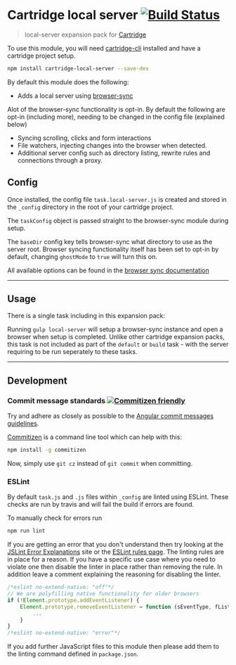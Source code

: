 # Cartridge local server [![Build Status](https://travis-ci.org/cartridge/cartridge-local-server.svg?branch=master)](https://travis-ci.org/cartridge/cartridge-local-server)

> local-server expansion pack for [Cartridge](https://github.com/cartridge/cartridge)

To use this module, you will need [cartridge-cli](https://github.com/cartridge/cartridge-cli) installed and have a cartridge project setup.

```sh
npm install cartridge-local-server --save-dev
```

By default this module does the following:

* Adds a local server using [browser-sync](https://www.browsersync.io/)

Alot of the browser-sync functionality is opt-in. By default the following are opt-in (including more), needing to be changed in the config file (explained below)

* Syncing scrolling, clicks and form interactions
* File watchers, injecting changes into the browser when detected.
* Additional server config such as directory listing, rewrite rules and connections through a proxy.

## Config

Once installed, the config file `task.local-server.js` is created and stored in the `_config` directory in the root of your cartridge project.

The `taskConfig` object is passed straight to the browser-sync module during setup.

The `baseDir` config key tells browser-sync what directory to use as the server root. Browser syncing functionality itself has been set to opt-in by default, changing `ghostMode` to `true` will turn this on.

All available options can be found in the [browser sync documentation](https://www.browsersync.io/docs/options)

* * *

## Usage

There is a single task including in this expansion pack:

Running `gulp local-server` will setup a browser-sync instance and open a browser when setup is completed. Unlike other cartridge expansion packs, this task is not included as part of the `default` or `build` task - with the server requiring to be run seperately to these tasks.

* * *

## Development

### Commit message standards [![Commitizen friendly](https://img.shields.io/badge/commitizen-friendly-brightgreen.svg)](http://commitizen.github.io/cz-cli/)
Try and adhere as closely as possible to the [Angular commit messages guidelines](https://github.com/angular/angular.js/blob/master/CONTRIBUTING.md#-git-commit-guidelines).

[Commitizen](https://github.com/commitizen/cz-cli) is a command line tool which can help with this:
```sh
npm install -g commitizen
```
Now, simply use `git cz` instead of `git commit` when committing.

### ESLint
By default `task.js` and `.js` files within `_config` are linted using ESLint. These checks are run by travis and will fail the build if errors are found.

To manually check for errors run
```sh
npm run lint
```

If you are getting an error that you don't understand then try looking at the [JSLint Error Explanations](http://jslinterrors.com/) site or the [ESLint rules page](http://eslint.org/docs/rules/). The linting rules are in place for a reason. If you have a specific use case where you need to violate one then disable the linter in place rather than removing the rule. In addition leave a comment explaining the reasoning for disabling the linter.
```javascript
/*eslint no-extend-native: "off"*/
// We are polyfilling native functionality for older browsers
if (!Element.prototype.addEventListener) {
	Element.prototype.removeEventListener = function (sEventType, fListener) {
		...
	}
}
/*eslint no-extend-native: "error"*/
```
If you add further JavaScript files to this module then please add them to the linting command defined in `package.json`.
